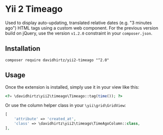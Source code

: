 Yii 2 Timeago
==========================
Used to display auto-updating, translated relative dates (e.g. "3 minutes ago") HTML tags using a custom web component.
For the previous version build on jQuery, use the version `v1.2.0` constraint in your `composer.json`.

Installation
------------

```
composer require davidhirtz/yii2-timeago "^2.0"
```

Usage
-----

Once the extension is installed, simply use it in your view like this:

```php
<?= \davidhirtz\yii2\timeago\Timeago::tag(time()); ?>
```

Or use the column helper class in your `\yii\grid\GridView`:

```php
[
    'attribute' => 'created_at',
    'class' => \davidhirtz\yii2\timeago\TimeAgoColumn::class,
],
```